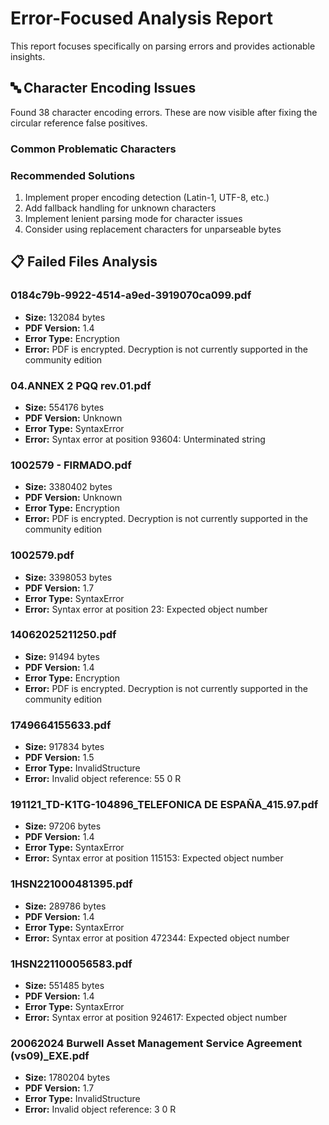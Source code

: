 # Error-Focused Analysis Report

This report focuses specifically on parsing errors and provides actionable insights.

## 🔤 Character Encoding Issues

Found 38 character encoding errors. These are now visible after fixing the circular reference false positives.

### Common Problematic Characters


### Recommended Solutions

1. Implement proper encoding detection (Latin-1, UTF-8, etc.)
2. Add fallback handling for unknown characters
3. Implement lenient parsing mode for character issues
4. Consider using replacement characters for unparseable bytes

## 📋 Failed Files Analysis

### 0184c79b-9922-4514-a9ed-3919070ca099.pdf
- **Size:** 132084 bytes
- **PDF Version:** 1.4
- **Error Type:** Encryption
- **Error:** PDF is encrypted. Decryption is not currently supported in the community edition

### 04.ANNEX 2 PQQ rev.01.pdf
- **Size:** 554176 bytes
- **PDF Version:** Unknown
- **Error Type:** SyntaxError
- **Error:** Syntax error at position 93604: Unterminated string

### 1002579 - FIRMADO.pdf
- **Size:** 3380402 bytes
- **PDF Version:** Unknown
- **Error Type:** Encryption
- **Error:** PDF is encrypted. Decryption is not currently supported in the community edition

### 1002579.pdf
- **Size:** 3398053 bytes
- **PDF Version:** 1.7
- **Error Type:** SyntaxError
- **Error:** Syntax error at position 23: Expected object number

### 14062025211250.pdf
- **Size:** 91494 bytes
- **PDF Version:** 1.4
- **Error Type:** Encryption
- **Error:** PDF is encrypted. Decryption is not currently supported in the community edition

### 1749664155633.pdf
- **Size:** 917834 bytes
- **PDF Version:** 1.5
- **Error Type:** InvalidStructure
- **Error:** Invalid object reference: 55 0 R

### 191121_TD-K1TG-104896_TELEFONICA DE ESPAÑA_415.97.pdf
- **Size:** 97206 bytes
- **PDF Version:** 1.4
- **Error Type:** SyntaxError
- **Error:** Syntax error at position 115153: Expected object number

### 1HSN221000481395.pdf
- **Size:** 289786 bytes
- **PDF Version:** 1.4
- **Error Type:** SyntaxError
- **Error:** Syntax error at position 472344: Expected object number

### 1HSN221100056583.pdf
- **Size:** 551485 bytes
- **PDF Version:** 1.4
- **Error Type:** SyntaxError
- **Error:** Syntax error at position 924617: Expected object number

### 20062024 Burwell Asset Management Service Agreement (vs09)_EXE.pdf
- **Size:** 1780204 bytes
- **PDF Version:** 1.7
- **Error Type:** InvalidStructure
- **Error:** Invalid object reference: 3 0 R

